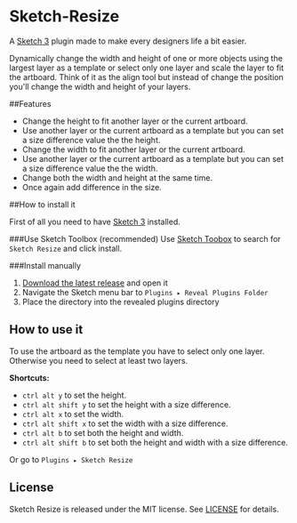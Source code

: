 Sketch-Resize
=============
A [Sketch 3](http://bohemiancoding.com/sketch/) plugin made to make every designers life a bit easier. 

Dynamically change the width and height of one or more objects using the largest layer as a template or select only one layer and scale the layer to fit the artboard.
Think of it as the align tool but instead of change the position you'll change the width and height of your layers.

##Features
* Change the height to fit another layer or the current artboard.
* Use another layer or the current artboard as a template but you can set a size difference value the the height.
* Change the width to fit another layer or the current artboard.
* Use another layer or the current artboard as a template but you can set a size difference value the the width.
* Change both the width and height at the same time. 
* Once again add difference in the size.

##How to install it

First of all you need to have [Sketch 3](http://bohemiancoding.com/sketch/) installed.

###Use Sketch Toolbox (recommended)
Use [Sketch Toobox](http://sketchtoolbox.com/) to search for `Sketch Resize` and click install.

###Install manually 

1. [Download the latest release](https://github.com/AntonStrand/Sketch-Resize/releases) and open it
2. Navigate the Sketch menu bar to `Plugins ▸ Reveal Plugins Folder`
3. Place the directory into the revealed plugins directory

## How to use it

To use the artboard as the template you have to select only one layer. Otherwise you need to select at least two layers. 

**Shortcuts:**
* `ctrl alt y` to set the height.
* `ctrl alt shift y` to set the height with a size difference.
* `ctrl alt x` to set the width.
* `ctrl alt shift x` to set the width with a size difference.
* `ctrl alt b` to set both the height and width.
* `ctrl alt shift b` to set both the height and width with a size difference.

Or go to `Plugins ▸ Sketch Resize`

## License
Sketch Resize is released under the MIT license. See [LICENSE](LICENSE) for details.
